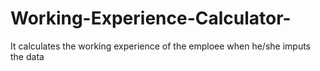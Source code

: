# Working-Experience-Calculator-
It calculates the working experience of the emploee when he/she imputs the data 

